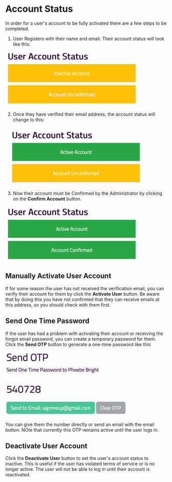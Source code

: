 # Account Status

In order for a user's account to be fully activated there are a few steps to be completed.

1. User Registers with their name and email.  Their account status will look like this:

![img_1.png](img_1.png)

2. Once they have verified their email address, the account status will change to this:

![img.png](img.png)

3. Now their account must be Confirmed by the Administrator by clicking on the **Confirm Account** button.

![img_3.png](img_3.png)

## Manually Activate User Account

If for some reason the user has not received the verification email, you can verify their account for them by click the **Activate User** button.  Be aware that by doing this you have not confirmed that they can receive emails at this address, so you should check with them first.

## Send One Time Password

If the user has had a problem with activating their account or receiving the forgot email password, you can create a temporary password for them.  Click the **Send OTP** button to generate a one-time password like this

![img_4.png](img_4.png)

You can give them the number directly or send an email with the email button.  NOte that currently this OTP remains active until the user logs in. 

## Deactivate User Account 

Click the **Deactivate User** button to set the user's account status to inactive. This is useful if the user has violated terms of service or is no longer active. The user will not be able to log in until their account is reactivated.
